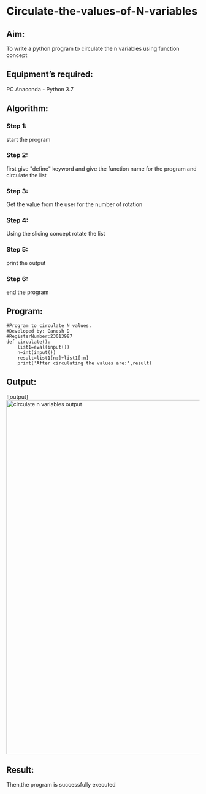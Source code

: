 # Circulate-the-values-of-N-variables
## Aim:
To write a python program to circulate the n variables using function concept
## Equipment’s required:
PC
Anaconda - Python 3.7
## Algorithm: 
### Step 1: 
start the program
### Step 2: 
first give "define" keyword and give the function name for the program and circulate the list
### Step 3: 
Get the value from the user for the number of rotation
### Step 4: 
Using the slicing concept rotate the list
### Step 5: 
print the output
### Step 6: 
end the program
## Program:
```
#Program to circulate N values.
#Developed by: Ganesh D
#RegisterNumber:23013987
def circulate():
    list1=eval(input())
    n=int(input())
    result=list1[n:]+list1[:n]
    print('After circulating the values are:',result)
```

## Output:
![output] <img width="923" alt="circulate n variables output" src="https://github.com/Ganesh23013987/Circulate-the-values-of-N-variables/assets/147473768/211c81bf-bf17-4247-9ae5-b87c90402b22">


## Result:
Then,the program is successfully executed
